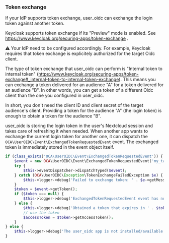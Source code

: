 <!--
  - SPDX-FileCopyrightText: 2024 Nextcloud GmbH and Nextcloud contributors
  - SPDX-License-Identifier: AGPL-3.0-or-later
-->
### Token exchange

If your IdP supports token exchange, user_oidc can exchange the login token against another token.

Keycloak supports token exchange if its "Preview" mode is enabled. See https://www.keycloak.org/securing-apps/token-exchange .

:warning: Your IdP need to be configured accordingly. For example, Keycloak requires that token exchange is explicitely
authorized for the target Oidc client.

The type of token exchange that user_oidc can perform is "Internal token to internal token"
(https://www.keycloak.org/securing-apps/token-exchange#_internal-token-to-internal-token-exchange).
This means you can exchange a token delivered for an audience "A" for a token delivered for an audience "B".
In other words, you can get a token of a different Oidc client than the one you configured in user_oidc.

In short, you don't need the client ID and client secret of the target audience's client.
Providing a token for the audience "A" (the login token) is enough to obtain a token for the audience "B".

user_oidc is storing the login token in the user's Nextcloud session and takes care of refreshing it when needed.
When another app wants to exchange the current login token for another one,
it can dispatch the `OCA\UserOIDC\Event\ExchangedTokenRequestedEvent` event.
The exchanged token is immediately stored in the event object itself.

```php
if (class_exists('OCA\UserOIDC\Event\ExchangedTokenRequestedEvent')) {
	$event = new OCA\UserOIDC\Event\ExchangedTokenRequestedEvent('my_target_audience');
	try {
		$this->eventDispatcher->dispatchTyped($event);
	} catch (OCA\UserOIDC\Exception\TokenExchangeFailedException $e) {
		$this->logger->debug('Failed to exchange token: ' . $e->getMessage());
	}
	$token = $event->getToken();
	if ($token === null) {
		$this->logger->debug('ExchangedTokenRequestedEvent event has not been caught by user_oidc');
	} else {
		$this->logger->debug('Obtained a token that expires in ' . $token->getExpiresInFromNow());
		// use the token
		$accessToken = $token->getAccessToken();
	}
} else {
	$this->logger->debug('The user_oidc app is not installed/available');
}
```
